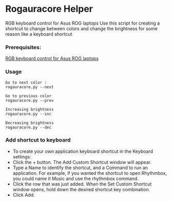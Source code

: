 # Rogauracore Helper
RGB keyboard control for Asus ROG laptops Use this script for creating a shortcut to change between colors and change the brightness for some reason like a keyboard shortcut

### Prerequisites:

[RGB keyboard control for Asus ROG laptops](https://github.com/wroberts/rogauracore)

### Usage

```
Go to next color :
rogauracore.py --next

Go to previous color
rogauracore.py --prev

Increasing brightness 
rogauracore.py --inc

Decreasing brightness 
rogauracore.py --dec
```

### Add shortcut to keyboard

- To create your own application keyboard shortcut in the Keyboard settings:
- Click the + button. The Add Custom Shortcut window will appear.
- Type a Name to identify the shortcut, and a Command to run an application. For example, if you wanted the shortcut to open Rhythmbox, you could name it Music and use the rhythmbox command.
- Click the row that was just added. When the Set Custom Shortcut window opens, hold down the desired shortcut key combination.
- Click Add.
